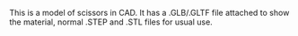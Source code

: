 This is a model of scissors in CAD. It has a .GLB/.GLTF file attached to show the material, normal .STEP and .STL files for usual use.
